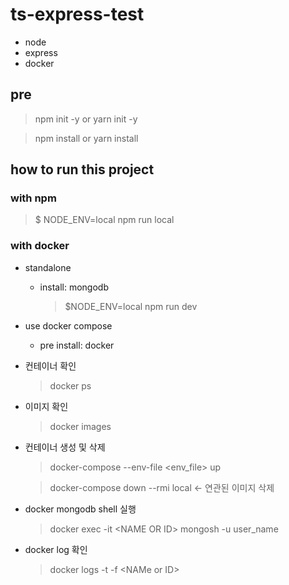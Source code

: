 # ts-express-test

- node
- express
- docker

## pre

> npm init -y or yarn init -y

> npm install or yarn install

## how to run this project

### with npm

> $ NODE_ENV=local npm run local

### with docker

- standalone

  - install: mongodb
    > $NODE_ENV=local npm run dev

- use docker compose
  - pre install: docker

* 컨테이너 확인
  > docker ps
* 이미지 확인
  > docker images
* 컨테이너 생성 및 삭제

  > docker-compose --env-file <env_file> up

  > docker-compose down --rmi local <- 연관된 이미지 삭제

* docker mongodb shell 실행

  > docker exec -it \<NAME OR ID> mongosh -u user_name

* docker log 확인

  > docker logs -t -f \<NAMe or ID>
